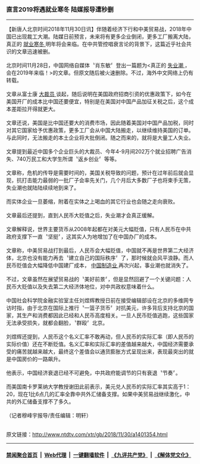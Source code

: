 ### 直言2019将遇就业寒冬 陆媒报导遭秒删
------------------------

<div class="wysiwyg">
 【新唐人北京时间2018年11月30日讯】伴随着经济下行和中美贸易战，2018年中国已出现裁工大潮。陆媒日前预言，未来将有更多企业倒闭，更多工厂搬离大陆，真正的
 <a href="http://www.ntdtv.com/xtr/gb/articlelistbytag_就业寒冬.html" target="_blank">
  就业寒冬
 </a>
 明年将会来临。在中共管控唱衰言论的背景下，这篇近乎社会共识的文章迅速被删。
 <br/>
 <br/>
 北京时间11月28日，中国网络自媒体〝肖东敏〞登出一篇题为&lt;真正的
 <a href="http://www.ntdtv.com/xtr/gb/articlelistbytag_失业潮.html" target="_blank">
  失业潮
 </a>
 ，会在2019年来临！&gt;的文章。但原文随后被火速删除。不过，海外中文网络上仍有转载。
 <br/>
 <br/>
 文章从富士康
 <a href="http://www.ntdtv.com/xtr/gb/articlelistbytag_大裁员.html" target="_blank">
  大裁员
 </a>
 谈起，随后说明在美国政府招商引资的优惠政策下，如今在美国开厂的成本比中国还要便宜，特别是在美国对中国产品加征关税之后，这个成本差距拉开得就更大。
 <br/>
 <br/>
 文章还说，美国是比中国还要大的消费市场，因此随着美国对中国产品加税，同时对其它国家给予优惠政策，更多工厂会从中国大陆搬走，以继续维持美国的订单。与此同时，无法搬走的本土企业将大批倒闭。随之而来的，就将是大量工人失业。
 <br/>
 <br/>
 文章提到最近中国多个企业巨头的大裁员、今年4-9月间202万个就业招聘广告消失、740万民工和大学生所谓〝返乡创业〞等等。
 <br/>
 <br/>
 文章称，危机的传导是需要时间的，美国关税导致的问题，预计在过年前后就会显现，抗打击能力最弱的一批厂子会率先关门，几个月后大多数厂子也将束手无策，失业潮也就陆陆续续地到来了。
 <br/>
 <br/>
 而实体企业一旦萎缩，附着在实体之上喝血的其它行业也会随之走向衰败。
 <br/>
 <br/>
 文章最后还提到，直到人民币大贬值之后，失业潮才会真正缓解。
 <br/>
 <br/>
 文章解释说，世界主要货币从2008年起都在对美元大幅贬值，只有人民币在中共政府支撑下一直〝坚挺〞，这其实人为地增加了在中国办厂的成本。
 <br/>
 <br/>
 文章称，中美贸易战打到最后，人民币会大幅贬值，中国就不再是世界第二大经济体，北京也没有能力再去〝建立自己的国际秩序〞了，那时候就会风平浪静。而人民币贬值会大幅降低中国建厂成本，
 <a href="http://www.ntdtv.com/xtr/gb/articlelistbytag_中国制造业.html" target="_blank">
  中国制造业
 </a>
 再次兴起，事业潮也就消失了。
 <br/>
 <br/>
 不过，文章虽然在展望贸易战的〝美好前景〞，但是显然回避了一个关键问题：人民币大贬值以及失去第二大经济体地位，对中共政权意味着什么。
 <br/>
 <br/>
 中国社会科学院金融实验室主任刘煜辉教授日前在接受编辑部设在北京的多维网专访时指，由于北京在国际上推行〝一篮子货币〞对抗美元，许多背后支持北京的国家，其生产和消费都因此已经和人民币高度相关。一旦人民币贬值逃跑，这些国家无法承受损失，就都会翻脸，〝群殴〞北京。
 <br/>
 <br/>
 刘煜辉还提到，人民币这个名义汇率不敢再动，但人民币的实际汇率（即人民币的实际价值）还在不断贬值。名义汇率和实际汇率的差值越来越大，中国经济需要承受的痛苦就越来越大，最终这个差值会以通货膨胀方式呈现出来，表现最突出的就是中国房价的一路飙升。
 <br/>
 <br/>
 他表示，中国经济衰退已经不可避免，中共政府能调节的只有衰退〝节奏〞。
 <br/>
 <br/>
 而美国南卡罗莱纳大学教授谢田此前表示，美元兑人民币的实际汇率其实高于1：20，现在1比6点几的汇率全靠中共外汇储备支撑。如果中美贸易战继续激化，中共的外汇储备支撑不了多久。
 <br/>
 <br/>
 （记者穆峰宇报导/责任编辑：明轩）
</div>

<br/>原文链接：http://www.ntdtv.com/xtr/gb/2018/11/30/a1401354.html


------------------------
#### [禁闻聚合首页](https://github.com/gfw-breaker/banned-news/blob/master/README.md) &nbsp;|&nbsp; [Web代理](https://github.com/gfw-breaker/open-proxy/blob/master/README.md) &nbsp;|&nbsp; [一键翻墙软件](https://github.com/gfw-breaker/nogfw/blob/master/README.md) &nbsp;|&nbsp; [《九评共产党》](https://github.com/gfw-breaker/9ping.md/blob/master/README.md#九评之一评共产党是什么) &nbsp;|&nbsp; [《解体党文化》](https://github.com/gfw-breaker/jtdwh.md/blob/master/README.md#绪论)
